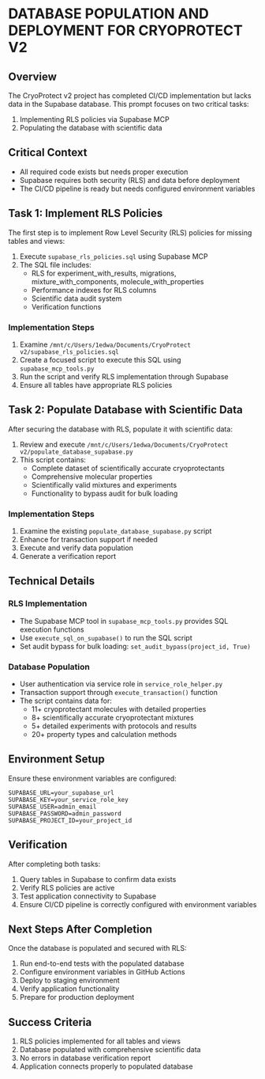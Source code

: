 # DATABASE POPULATION AND DEPLOYMENT FOR CRYOPROTECT V2

## Overview

The CryoProtect v2 project has completed CI/CD implementation but lacks data in the Supabase database. This prompt focuses on two critical tasks:

1. Implementing RLS policies via Supabase MCP
2. Populating the database with scientific data

## Critical Context

- All required code exists but needs proper execution
- Supabase requires both security (RLS) and data before deployment
- The CI/CD pipeline is ready but needs configured environment variables

## Task 1: Implement RLS Policies

The first step is to implement Row Level Security (RLS) policies for missing tables and views:

1. Execute `supabase_rls_policies.sql` using Supabase MCP
2. The SQL file includes:
   - RLS for experiment_with_results, migrations, mixture_with_components, molecule_with_properties
   - Performance indexes for RLS columns
   - Scientific data audit system
   - Verification functions

### Implementation Steps

1. Examine `/mnt/c/Users/1edwa/Documents/CryoProtect v2/supabase_rls_policies.sql`
2. Create a focused script to execute this SQL using `supabase_mcp_tools.py`
3. Run the script and verify RLS implementation through Supabase
4. Ensure all tables have appropriate RLS policies

## Task 2: Populate Database with Scientific Data

After securing the database with RLS, populate it with scientific data:

1. Review and execute `/mnt/c/Users/1edwa/Documents/CryoProtect v2/populate_database_supabase.py`
2. This script contains:
   - Complete dataset of scientifically accurate cryoprotectants
   - Comprehensive molecular properties
   - Scientifically valid mixtures and experiments
   - Functionality to bypass audit for bulk loading

### Implementation Steps

1. Examine the existing `populate_database_supabase.py` script
2. Enhance for transaction support if needed
3. Execute and verify data population
4. Generate a verification report

## Technical Details

### RLS Implementation

- The Supabase MCP tool in `supabase_mcp_tools.py` provides SQL execution functions
- Use `execute_sql_on_supabase()` to run the SQL script
- Set audit bypass for bulk loading: `set_audit_bypass(project_id, True)`

### Database Population

- User authentication via service role in `service_role_helper.py`
- Transaction support through `execute_transaction()` function
- The script contains data for:
  - 11+ cryoprotectant molecules with detailed properties
  - 8+ scientifically accurate cryoprotectant mixtures
  - 5+ detailed experiments with protocols and results
  - 20+ property types and calculation methods

## Environment Setup

Ensure these environment variables are configured:

```
SUPABASE_URL=your_supabase_url
SUPABASE_KEY=your_service_role_key
SUPABASE_USER=admin_email
SUPABASE_PASSWORD=admin_password
SUPABASE_PROJECT_ID=your_project_id
```

## Verification

After completing both tasks:

1. Query tables in Supabase to confirm data exists
2. Verify RLS policies are active
3. Test application connectivity to Supabase
4. Ensure CI/CD pipeline is correctly configured with environment variables

## Next Steps After Completion

Once the database is populated and secured with RLS:

1. Run end-to-end tests with the populated database
2. Configure environment variables in GitHub Actions
3. Deploy to staging environment
4. Verify application functionality
5. Prepare for production deployment

## Success Criteria

1. RLS policies implemented for all tables and views
2. Database populated with comprehensive scientific data
3. No errors in database verification report
4. Application connects properly to populated database